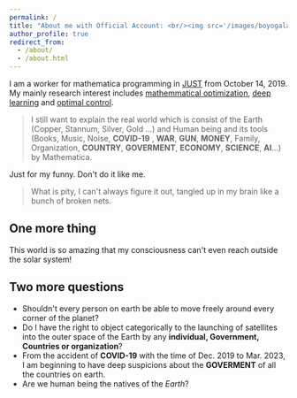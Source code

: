 ```yaml
---
permalink: /
title: "About me with Official Account: <br/><img src='/images/boyogala/boyogala.png'> "
author_profile: true
redirect_from:
  - /about/
  - /about.html
---
```


I am a worker for mathematica programming in [JUST](https://mypage.just.edu.cn/sl/wj_20278/list.htm) from October 14, 2019. My mainly research interest includes [mathemmatical optimization](https://en.wikipedia.org/wiki/Mathematical_optimization), [deep learning](https://en.wikipedia.org/wiki/Deep_learning) and [optimal control](https://en.wikipedia.org/wiki/Optimal_control). 
> I still want to explain the real world which is consist of the Earth (Copper, Stannum, Silver, Gold ...) and Human being and its tools (Books, Music, Noise, **COVID-19** , **WAR**, **GUN**, **MONEY**, Family, Organization, **COUNTRY**, **GOVERMENT**, **ECONOMY**, **SCIENCE**, **AI**...) by Mathematica. 


Just for my funny. Don't do it like me. 
> What is pity, I can't always figure it out, tangled up in my brain like a bunch of broken nets. 


One more thing 
------ 
This world is so amazing that my consciousness can't even reach outside the solar system!


Two more questions 
------ 
- Shouldn't every person on earth be able to move freely around every corner of the planet? 
- Do I have the right to object categorically to the launching of satellites into the outer space of the Earth by any **individual, Government, Countries or organization**? 
- From the accident of **COVID-19** with the time of Dec. 2019 to Mar. 2023, I am beginning to have deep suspicions about the **GOVERMENT** of all the countries on earth.
- Are we human being the natives of the *Earth*?
